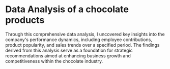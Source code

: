 # Data Analysis of a chocolate products

Through this comprehensive data analysis, I uncovered key insights into the company's performance dynamics, including employee contributions, product popularity, and sales trends over a specified period. 
The findings derived from this analysis serve as a foundation for strategic recommendations aimed at enhancing business growth and competitiveness within the chocolate industry.
